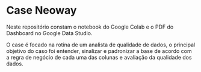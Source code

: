 # Case Neoway

Neste repositório constam o notebook do Google Colab e o PDF do Dashboard no Google Data Studio.

O case é focado na rotina de um analista de qualidade de dados, o principal objetivo do caso foi entender, sinalizar e padronizar a base de acordo com a regra de negócio de cada uma das colunas e avaliação da qualidade dos dados.
